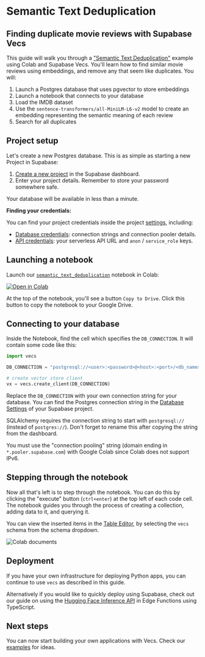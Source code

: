# Semantic Text Deduplication

## Finding duplicate movie reviews with Supabase Vecs

This guide will walk you through a ["Semantic Text Deduplication"](https://github.com/supabase/supabase/blob/master/examples/ai/semantic_text_deduplication.ipynb) example using Colab and Supabase Vecs. You'll learn how to find similar movie reviews using embeddings, and remove any that seem like duplicates. You will:

1. Launch a Postgres database that uses pgvector to store embeddings
2. Launch a notebook that connects to your database
3. Load the IMDB dataset
4. Use the `sentence-transformers/all-MiniLM-L6-v2` model to create an embedding representing the semantic meaning of each review
5. Search for all duplicates

## Project setup

Let's create a new Postgres database. This is as simple as starting a new Project in Supabase:

1. [Create a new project](https://database.new/) in the Supabase dashboard.
2. Enter your project details. Remember to store your password somewhere safe.

Your database will be available in less than a minute.

**Finding your credentials:**

You can find your project credentials inside the project [settings](https://supabase.com/dashboard/project/_/settings/), including:

- [Database credentials](https://supabase.com/dashboard/project/_/settings/database): connection strings and connection pooler details.
- [API credentials](https://supabase.com/dashboard/project/_/settings/database): your serverless API URL and `anon` / `service_role` keys.

## Launching a notebook

Launch our [`semantic_text_deduplication`](https://github.com/supabase/supabase/blob/master/examples/ai/semantic_text_deduplication.ipynb) notebook in Colab:

[![Open in Colab](https://supabase.com/docs/img/ai/colab-badge.svg)](https://colab.research.google.com/github/supabase/supabase/blob/master/examples/ai/semantic_text_deduplication.ipynb)

At the top of the notebook, you'll see a button `Copy to Drive`. Click this button to copy the notebook to your Google Drive.

## Connecting to your database

Inside the Notebook, find the cell which specifies the `DB_CONNECTION`. It will contain some code like this:

```python
import vecs

DB_CONNECTION = "postgresql://<user>:<password>@<host>:<port>/<db_name>"

# create vector store client
vx = vecs.create_client(DB_CONNECTION)
```

Replace the `DB_CONNECTION` with your own connection string for your database. You can find the Postgres connection string in the [Database Settings](https://supabase.com/dashboard/project/_/settings/database) of your Supabase project.

SQLAlchemy requires the connection string to start with `postgresql://` (instead of `postgres://`). Don't forget to rename this after copying the string from the dashboard.

You must use the "connection pooling" string (domain ending in `*.pooler.supabase.com`) with Google Colab since Colab does not support IPv6.

## Stepping through the notebook

Now all that's left is to step through the notebook. You can do this by clicking the "execute" button (`ctrl+enter`) at the top left of each code cell. The notebook guides you through the process of creating a collection, adding data to it, and querying it.

You can view the inserted items in the [Table Editor](https://supabase.com/dashboard/project/_/editor/), by selecting the `vecs` schema from the schema dropdown.

![Colab documents](https://supabase.com/docs/img/ai/google-colab/colab-documents.png)

## Deployment

If you have your own infrastructure for deploying Python apps, you can continue to use `vecs` as described in this guide.

Alternatively if you would like to quickly deploy using Supabase, check out our guide on using the [Hugging Face Inference API](https://supabase.com/docs/guides/ai/hugging-face) in Edge Functions using TypeScript.

## Next steps

You can now start building your own applications with Vecs. Check our [examples](https://supabase.com/docs/guides/ai#examples) for ideas.
